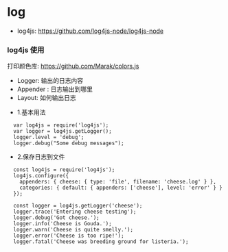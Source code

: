 # log

* log4js: https://github.com/log4js-node/log4js-node


### log4js 使用

打印颜色库: https://github.com/Marak/colors.js

- Logger: 输出的日志内容
- Appender : 日志输出到哪里
- Layout: 如何输出日志

* 1.基本用法
```
  var log4js = require('log4js');
  var logger = log4js.getLogger();
  logger.level = 'debug';
  logger.debug("Some debug messages");
```

* 2.保存日志到文件
```
  const log4js = require('log4js');
  log4js.configure({
    appenders: { cheese: { type: 'file', filename: 'cheese.log' } },
    categories: { default: { appenders: ['cheese'], level: 'error' } }
  });

  const logger = log4js.getLogger('cheese');
  logger.trace('Entering cheese testing');
  logger.debug('Got cheese.');
  logger.info('Cheese is Gouda.');
  logger.warn('Cheese is quite smelly.');
  logger.error('Cheese is too ripe!');
  logger.fatal('Cheese was breeding ground for listeria.');
```
